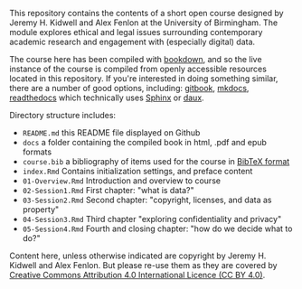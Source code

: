 This repository contains the contents of a short open course designed by Jeremy H. Kidwell and Alex Fenlon at the University of Birmingham. The module explores ethical and legal issues surrounding contemporary academic research and engagement with (especially digital) data. 

The course here has been compiled with [bookdown](https://github.com/rstudio/bookdown), and so the live instance of the course is compiled from openly accessible resources located in this repository. If you're interested in doing something similar, there are a number of good options, including: [gitbook](https://docs.gitbook.com/), [mkdocs](https://www.mkdocs.org/), [readthedocs](https://readthedocs.org) which technically uses [Sphinx](http://www.sphinx-doc.org/en/master/) or [daux](https://daux.io/).

Directory structure includes:
* `README.md` this README file displayed on Github
* `docs` a folder containing the compiled book in html, .pdf and epub formats
* `course.bib` a bibliography of items used for the course in [BibTeX format](http://www.bibtex.org/Format/)
* `index.Rmd` Contains initialization settings, and preface content
* `01-Overview.Rmd` Introduction and overview to course
* `02-Session1.Rmd` First chapter: "what is data?"
* `03-Session2.Rmd` Second chapter: "copyright, licenses, and data as property"
* `04-Session3.Rmd` Third chapter "exploring confidentiality and privacy"
* `05-Session4.Rmd` Fourth and closing chapter: "how do we decide what to do?"

Content here, unless otherwise indicated are copyright by Jeremy H. Kidwell and Alex Fenlon. But please re-use them as they are covered by [Creative Commons Attribution 4.0 International Licence (CC BY 4.0)](http://creativecommons.org/licenses/by/4.0).
